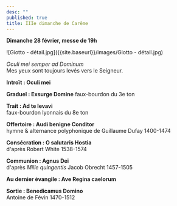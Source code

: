```yaml
---
desc: ""
published: true
title: IIIe dimanche de Carême
---
```



**Dimanche 28 février, messe de 19h**

![Giotto - détail.jpg]({{site.baseurl}}/images/Giotto - détail.jpg)


*Oculi mei semper ad Dominum*  
Mes yeux sont toujours levés vers le Seigneur.

**Introït : Oculi mei**  

**Graduel : Exsurge Domine**
faux-bourdon du 3e ton

**Trait : Ad te levavi**  
faux-bourdon lyonnais du 8e ton

**Offertoire : Audi benigne Conditor**  
hymne & alternance polyphonique de Guillaume Dufay 1400-1474

**Consécration : O salutaris Hostia**  
d'après Robert White 1538-1574

**Communion : Agnus Dei**  
d'après *Mille quingentis* Jacob Obrecht 1457-1505

**Au dernier évangile : Ave Regina caelorum**  

**Sortie : Benedicamus Domino**  
Antoine de Févin 1470-1512
